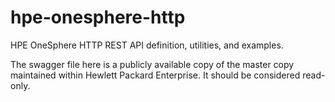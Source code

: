 # hpe-onesphere-http

HPE OneSphere HTTP REST API definition, utilities, and examples.

The swagger file here is a publicly available copy of the master copy maintained within Hewlett Packard Enterprise. It should be considered read-only.
